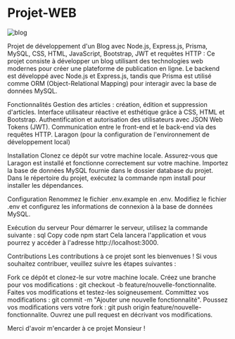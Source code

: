 # Projet-WEB
![blog](https://github.com/roumaysae/Projet-WEB/assets/81052986/58d11337-20f6-454c-8c61-7596e17c767f)

Projet de développement d'un Blog avec Node.js, Express.js, Prisma, MySQL, CSS, HTML, JavaScript, Bootstrap, JWT et requêtes HTTP : Ce projet consiste à développer un blog utilisant des technologies web modernes pour créer une plateforme de publication en ligne. Le backend est développé avec Node.js et Express.js, tandis que Prisma est utilisé comme ORM (Object-Relational Mapping) pour interagir avec la base de données MySQL.

Fonctionnalités Gestion des articles : création, édition et suppression d'articles. Interface utilisateur réactive et esthétique grâce à CSS, HTML et Bootstrap. Authentification et autorisation des utilisateurs avec JSON Web Tokens (JWT). Communication entre le front-end et le back-end via des requêtes HTTP. Laragon (pour la configuration de l'environnement de développement local)

Installation Clonez ce dépôt sur votre machine locale. Assurez-vous que Laragon est installé et fonctionne correctement sur votre machine. Importez la base de données MySQL fournie dans le dossier database du projet. Dans le répertoire du projet, exécutez la commande npm install pour installer les dépendances.

Configuration Renommez le fichier .env.example en .env. Modifiez le fichier .env et configurez les informations de connexion à la base de données MySQL.

Exécution du serveur Pour démarrer le serveur, utilisez la commande suivante : sql Copy code npm start Cela lancera l'application et vous pourrez y accéder à l'adresse http://localhost:3000.

Contributions Les contributions à ce projet sont les bienvenues ! Si vous souhaitez contribuer, veuillez suivre les étapes suivantes :

Fork ce dépôt et clonez-le sur votre machine locale. Créez une branche pour vos modifications : git checkout -b feature/nouvelle-fonctionnalite. Faites vos modifications et testez-les soigneusement. Committez vos modifications : git commit -m "Ajouter une nouvelle fonctionnalité". Poussez vos modifications vers votre fork : git push origin feature/nouvelle-fonctionnalite. Ouvrez une pull request en décrivant vos modifications.

Merci d'avoir m'encarder à ce projet Monsieur !
